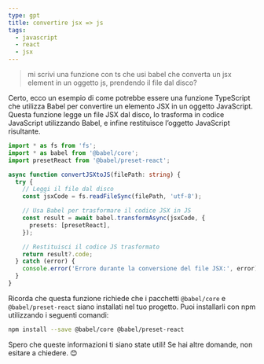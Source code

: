 ```yaml
---
type: gpt
title: convertire jsx => js
tags:
  - javascript
  - react
  - jsx
---
```


> mi scrivi una funzione con ts che usi babel che converta un jsx element in un  oggetto js, prendendo il file dal disco?

Certo, ecco un esempio di come potrebbe essere una funzione TypeScript che utilizza Babel per convertire un elemento JSX in un oggetto JavaScript. Questa funzione legge un file JSX dal disco, lo trasforma in codice JavaScript utilizzando Babel, e infine restituisce l’oggetto JavaScript risultante.

```typescript
import * as fs from 'fs';
import * as babel from '@babel/core';
import presetReact from '@babel/preset-react';

async function convertJSXtoJS(filePath: string) {
  try {
    // Leggi il file dal disco
    const jsxCode = fs.readFileSync(filePath, 'utf-8');

    // Usa Babel per trasformare il codice JSX in JS
    const result = await babel.transformAsync(jsxCode, {
      presets: [presetReact],
    });

    // Restituisci il codice JS trasformato
    return result?.code;
  } catch (error) {
    console.error('Errore durante la conversione del file JSX:', error);
  }
}
```

Ricorda che questa funzione richiede che i pacchetti `@babel/core` e `@babel/preset-react` siano installati nel tuo progetto. Puoi installarli con npm utilizzando i seguenti comandi:

```bash
npm install --save @babel/core @babel/preset-react
```

Spero che queste informazioni ti siano state utili! Se hai altre domande, non esitare a chiedere. 😊